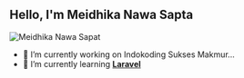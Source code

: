 ## Hello, I'm Meidhika Nawa Sapta

![Meidhika Nawa Sapat]()

<!--
**meidhika/meidhika** is a ✨ _special_ ✨ repository because its `README.md` (this file) appears on your GitHub profile.

Here are some ideas to get you started:

- 🔭 I’m currently working on ...
- 🌱 I’m currently learning ...
- 👯 I’m looking to collaborate on ...
- 🤔 I’m looking for help with ...
- 💬 Ask me about ...
- 📫 How to reach me: ...
- 😄 Pronouns: ...
- ⚡ Fun fact: ...
-->

- 🔭 I’m currently working on Indokoding Sukses Makmur...
- 🌱 I’m currently learning [**Laravel**](https://laravel.com)